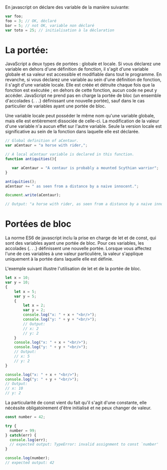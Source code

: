 En javascript on déclare des variable de la manière suivante:
```js
var foo;
foo = 3; // OK, déclaré
bar = 5; // not OK, variable non déclaré
var toto = 25; // initialisation à la déclaration
```

# La portée:
JavaScript a deux types de portées : globale et locale.  Si vous déclarez une variable en dehors d'une définition de fonction, il s'agit d'une variable globale et sa valeur est accessible et modifiable dans tout le programme.  En revanche, si vous déclarez une variable au sein d'une définition de fonction, il s'agit d'une variable locale.  Elle est créée et détruite chaque fois que la fonction est exécutée ; en dehors de cette fonction, aucun code ne peut y accéder.  JavaScript ne prend pas en charge la portée de bloc (un ensemble d'accolades {. . .} définissant une nouvelle portée), sauf dans le cas particulier de variables ayant une portée de bloc.  


Une variable locale peut posséder le même nom qu'une variable globale, mais elle est entièrement dissociée de celle-ci. La modification de la valeur d'une variable n'a aucun effet sur l'autre variable.  Seule la version locale est significative au sein de la fonction dans laquelle elle est déclarée.  

```js
// Global definition of aCentaur.
var aCentaur = "a horse with rider,";

// A local aCentaur variable is declared in this function.
function antiquities(){

   var aCentaur = "A centaur is probably a mounted Scythian warrior";
}

antiquities();
aCentaur += " as seen from a distance by a naive innocent.";

document.write(aCentaur);

// Output: "a horse with rider, as seen from a distance by a naive innocent."
```

# Portées de bloc
La norme ES6 de javascript inclu la prise en charge de let et de const, qui sont des variables ayant une portée de bloc.  Pour ces variables, les accolades {. . .} définissent une nouvelle portée.  Lorsque vous affectez l'une de ces variables à une valeur particulière, la valeur s'applique uniquement à la portée dans laquelle elle est définie.  

L'exemple suivant illustre l'utilisation de let et de la portée de bloc.
```js
let x = 10;
var y = 10;
{
    let x = 5;
    var y = 5;
    {
        let x = 2;
        var y = 2;
        console.log("x: " + x + "<br/>");
        console.log("y: " + y + "<br/>");
        // Output:
        // x: 2
        // y: 2
    }
    console.log("x: " + x + "<br/>");
    console.log("y: " + y + "<br/>");
    // Output:
    // x: 5
    // y: 2
}

console.log("x: " + x + "<br/>");
console.log("y: " + y + "<br/>");
// Output:
// x: 10
// y: 2
```

La particularité de const vient du fait qu'il s'agit d'une constante, elle nécéssite obligatoirement d'être initialisé et ne peux changer de valeur.
```js
const number = 42;

try {
  number = 99;
} catch(err) {
  console.log(err);
  // expected output: TypeError: invalid assignment to const `number'
}

console.log(number);
// expected output: 42
```
